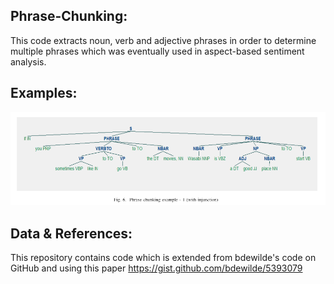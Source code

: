 ## Phrase-Chunking:
 This code extracts noun, verb and adjective phrases in order to determine multiple phrases which was eventually used in aspect-based sentiment analysis.
 
## Examples:

![](phrasechunkingexample1.PNG)
 
## Data & References:
 This repository contains code which is extended from bdewilde's code on GitHub and using this paper
https://gist.github.com/bdewilde/5393079
